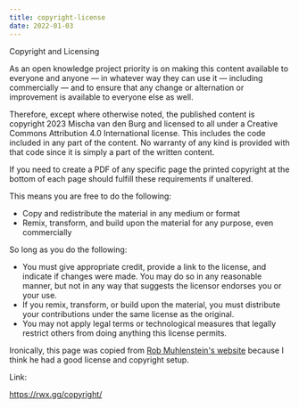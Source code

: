 ```yaml
---
title: copyright-license
date: 2022-01-03
---
```

Copyright and Licensing

As an open knowledge project priority is on making this content available to everyone and anyone — in whatever way they can use it — including commercially — and to ensure that any change or alternation or improvement is available to everyone else as well.

Therefore, except where otherwise noted, the published content is copyright 2023 Mischa van den Burg and licensed to all under a Creative Commons Attribution 4.0 International license. This includes the code included in any part of the content. No warranty of any kind is provided with that code since it is simply a part of the written content.

If you need to create a PDF of any specific page the printed copyright at the bottom of each page should fulfill these requirements if unaltered.

This means you are free to do the following:
- Copy and redistribute the material in any medium or format
- Remix, transform, and build upon the material for any purpose, even commercially

So long as you do the following:
- You must give appropriate credit, provide a link to the license, and indicate if changes were made. You may do so in any reasonable manner, but not in any way that suggests the licensor endorses you or your use.
- If you remix, transform, or build upon the material, you must distribute your contributions under the same license as the original.
- You may not apply legal terms or technological measures that legally restrict others from doing anything this license permits.

Ironically, this page was copied from [Rob Muhlenstein's website](https://rwx.gg/copyright/) because I think he had a good license and copyright setup. 

Link:

https://rwx.gg/copyright/
